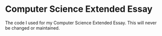 # Computer Science Extended Essay
The code I used for my Computer Science Extended Essay. This will never be changed or maintained.
